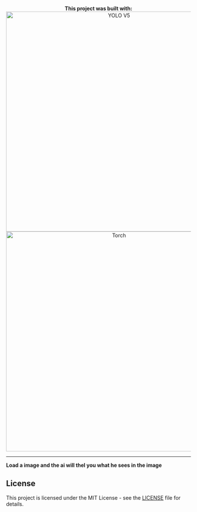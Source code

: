 <p align="center">
  <strong>This project was built with:</strong><br>
  <img src="https://lambdalabs.com/hubfs/static/images/cloud/YOLOv5_banner-1799x309.svg" alt="YOLO V5" width="600">
  <img src="https://upload.wikimedia.org/wikipedia/commons/thumb/c/c6/PyTorch_logo_black.svg/2560px-PyTorch_logo_black.svg.png" alt="Torch" width="600">

  ---
 <strong>Load a image and the ai will thel you what he sees in the image </strong><br>

## License

This project is licensed under the MIT License - see the [LICENSE](LICENSE) file for details.
</p>

